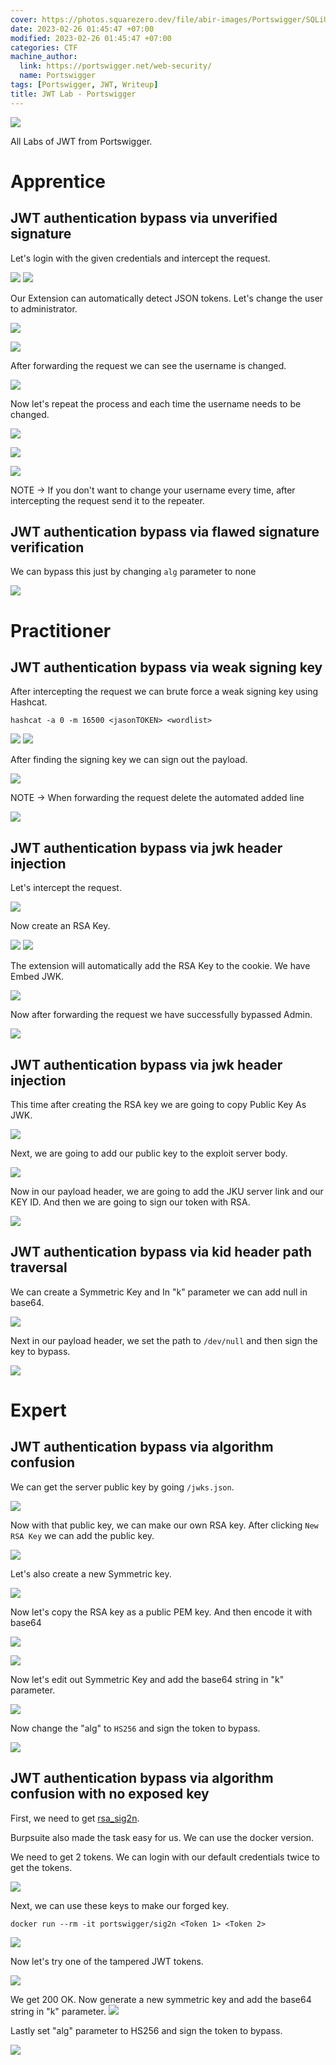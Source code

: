 ```yaml
---
cover: https://photos.squarezero.dev/file/abir-images/Portswigger/SQLiUnion/logo.png
date: 2023-02-26 01:45:47 +07:00
modified: 2023-02-26 01:45:47 +07:00
categories: CTF
machine_author:
  link: https://portswigger.net/web-security/
  name: Portswigger
tags: [Portswigger, JWT, Writeup]
title: JWT Lab - Portswigger 
---
```


![](https://photos.squarezero.dev/file/abir-images/Portswigger/SQLiUnion/logo.png)

All Labs of JWT from Portswigger.

# Apprentice

## JWT authentication bypass via unverified signature

Let's login with the given credentials and intercept the request. 

![](https://photos.squarezero.dev/file/abir-images/Portswigger/JWT/1.png)
![](https://photos.squarezero.dev/file/abir-images/Portswigger/JWT/2.png)

Our Extension can automatically detect JSON tokens. Let's change the user to administrator. 

![](https://photos.squarezero.dev/file/abir-images/Portswigger/JWT/3.png)

![](https://photos.squarezero.dev/file/abir-images/Portswigger/JWT/4.png)

After forwarding the request we can see the username is changed. 

![](https://photos.squarezero.dev/file/abir-images/Portswigger/JWT/5.png)

Now let's repeat the process and each time the username needs to be changed. 

![](https://photos.squarezero.dev/file/abir-images/Portswigger/JWT/6.png)

![](https://photos.squarezero.dev/file/abir-images/Portswigger/JWT/7.png)

![](https://photos.squarezero.dev/file/abir-images/Portswigger/JWT/8.png)

NOTE → If you don't want to change your username every time, after intercepting the request send it to the repeater. 

##  JWT authentication bypass via flawed signature verification

We can bypass this just by changing `alg` parameter to none

![](https://photos.squarezero.dev/file/abir-images/Portswigger/JWT/9.png)

# Practitioner

## JWT authentication bypass via weak signing key

After intercepting the request we can brute force a weak signing key using Hashcat.

`hashcat -a 0 -m 16500 <jasonTOKEN> <wordlist>`

![](https://photos.squarezero.dev/file/abir-images/Portswigger/JWT/10.png)
![](https://photos.squarezero.dev/file/abir-images/Portswigger/JWT/11.png)

After finding the signing key we can sign out the payload.

![](https://photos.squarezero.dev/file/abir-images/Portswigger/JWT/12.png)

NOTE → When forwarding the request delete the automated added line

![](https://photos.squarezero.dev/file/abir-images/Portswigger/JWT/13.png)

## JWT authentication bypass via jwk header injection

Let's intercept the request.

![](https://photos.squarezero.dev/file/abir-images/Portswigger/JWT/14.png)

Now create an RSA Key.

![](https://photos.squarezero.dev/file/abir-images/Portswigger/JWT/15.png)
![](https://photos.squarezero.dev/file/abir-images/Portswigger/JWT/16.png)

The extension will automatically add the RSA Key to the cookie. We have Embed JWK. 

![](https://photos.squarezero.dev/file/abir-images/Portswigger/JWT/17.png)

Now after forwarding the request we have successfully bypassed Admin.

![](https://photos.squarezero.dev/file/abir-images/Portswigger/JWT/18.png)

## JWT authentication bypass via jwk header injection

This time after creating the RSA key we are going to copy Public Key As JWK.

![](https://photos.squarezero.dev/file/abir-images/Portswigger/JWT/19.png)

Next, we are going to add our public key to the exploit server body. 

![](https://photos.squarezero.dev/file/abir-images/Portswigger/JWT/20.png)

Now in our payload header, we are going to add the JKU server link and our KEY ID. And then we are going to sign our token with RSA. 

![](https://photos.squarezero.dev/file/abir-images/Portswigger/JWT/21.png)


## JWT authentication bypass via kid header path traversal

We can create a Symmetric Key and In "k" parameter we can add null in base64. 

![](https://photos.squarezero.dev/file/abir-images/Portswigger/JWT/22.png)

Next in our payload header, we set the path to `/dev/null` and then sign the key to bypass. 

![](https://photos.squarezero.dev/file/abir-images/Portswigger/JWT/23.png)

# Expert

## JWT authentication bypass via algorithm confusion

We can get the server public key by going `/jwks.json`.

![](https://photos.squarezero.dev/file/abir-images/Portswigger/JWT/24.png)

Now with that public key, we can make our own RSA key. After clicking `New RSA Key` we can add the public key. 

![](https://photos.squarezero.dev/file/abir-images/Portswigger/JWT/25.png)

Let's also create a new Symmetric key.

![](https://photos.squarezero.dev/file/abir-images/Portswigger/JWT/26.png)

Now let's copy the RSA key as a public PEM key. And then encode it with base64

![](https://photos.squarezero.dev/file/abir-images/Portswigger/JWT/27.png)

![](https://photos.squarezero.dev/file/abir-images/Portswigger/JWT/28.png)

Now let's edit out Symmetric Key and add the base64 string in "k" parameter. 

![](https://photos.squarezero.dev/file/abir-images/Portswigger/JWT/29.png)

Now change the "alg" to `HS256` and sign the token to bypass.

![](https://photos.squarezero.dev/file/abir-images/Portswigger/JWT/30.png)


## JWT authentication bypass via algorithm confusion with no exposed key

First, we need to get [rsa_sig2n](https://github.com/silentsignal/rsa_sign2n).

Burpsuite also made the task easy for us. We can use the docker version.

We need to get 2 tokens. We can login with our default credentials twice to get the tokens.

![](https://photos.squarezero.dev/file/abir-images/Portswigger/JWT/31.png)

Next, we can use these keys to make our forged key.

`docker run --rm -it portswigger/sig2n <Token 1> <Token 2>`

![](https://photos.squarezero.dev/file/abir-images/Portswigger/JWT/32.png)

Now let's try one of the tampered JWT tokens. 

![](https://photos.squarezero.dev/file/abir-images/Portswigger/JWT/33.png)

We get 200 OK. Now generate a new symmetric key and add the base64 string in "k" parameter.
![](https://photos.squarezero.dev/file/abir-images/Portswigger/JWT/34.png)

Lastly set "alg" parameter to HS256 and sign the token to bypass.

![](https://photos.squarezero.dev/file/abir-images/Portswigger/JWT/35.png)

